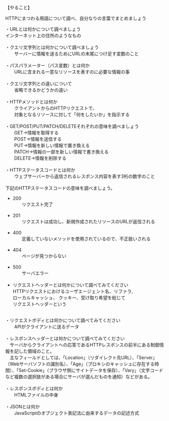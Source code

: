 【やること】

HTTPにまつわる用語について調べ、自分なりの言葉でまとめましょう<br>

・URLとは何かについて調べましょう<br>
   インターネット上の住所のようなもの<br><br>
・クエリ文字列とは何かについて調べましょう<br>
　　サーバーに情報を送るためにURLの末尾につけ足す変数のこと<br><br>
・パスパラメーター（パス変数）とは何か<br>
　　URLに含まれる一意なリソースを表すのに必要な情報の事<br><br>
・クエリ文字列との違いについて<br>
　　省略できるかどうかの違い<br><br>
・HTTPメソッドとは何か<br>
　　クライアントからのHTTPリクエストで、<br>
　　対象となるリソースに対して「何をしたいか」を指示する<br><br>
・GET/POST/PUT/PATCH/DELETEそれぞれの意味を調べましょう<br>
　　GET→情報を取得する<br>
　　POST→情報を送信する<br>
　　PUT→情報を新しい情報で置き換える<br>
　　PATCH→情報の一部を新しい情報で書き換える<br>
　　DELETE→情報を削除する<br><br>
・HTTPステータスコードとは何か<br>
　　ウェブサーバーから返信されるレスポンス内容を表す3桁の数字のこと<br><br>
下記のHTTPステータスコードの意味を調べましょう。<br>

- 200<br>
　　リクエスト完了<br><br>
- 201<br>
　　リクエストは成功し、新規作成されたリソースのURLが返信される<br><br>
- 400<br>
　　定義していないメソッドを使用されているので、不正扱いされる<br><br>
- 404<br>
　　ページが見つからない<br><br>
- 500<br>
　　サーバエラー<br><br>
- リクエストヘッダーとは何かについて調べてみてください<br>
HTTPリクエストにおけるユーザエージェント名、リファラ,<br>ローカルキャッシュ、
クッキー、受け取り希望を総じて<br>リクエストヘッダーという<br><br>

・リクエストボディとは何かについて調べてみてください<br>
　　APIがクライアントに送るデータ<br><br>
・レスポンスヘッダーとは何かについて調べてみてください<br>
　サーバからクライアントへの応答であるHTTPレスポンスの前半にある制御情報を記した領域のこと。<br>
　主なフィールドとしては、「Location」（リダイレクト先URL）、「Server」（Webサーバソフトの識別名）、「Age」（プロキシのキャッシュに存在する時間）、「Set-Cookie」（ブラウザ側にサイトデータを保存）、「Vary」（文字コードなど複数の選択肢がある場合にサーバが選んだものを通知）などがある。<br><br>
・レスポンスボディとは何か<br>
　　HTMLファイルの中身<br><br>
・JSONとは何か<br>
　　JavaScriptのオブジェクト表記法に由来するデータの記述方式
